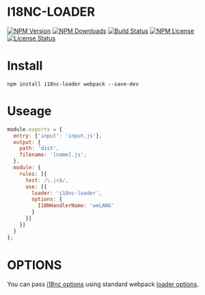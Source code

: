 I18NC-LOADER
============

[![NPM Version][npm-image]][npm-url]
[![NPM Downloads][downloads-image]][npm-url]
[![Build Status][travis-image]][travis-url]
[![NPM License][license-image]][npm-url]
[![License Status][license-status-image]][license-status-url]


# Install

```
npm install i18nc-loader webpack --save-dev
```

# Useage

```javascript
module.exports = {
  entry: {'input': 'input.js'},
  output: {
    path: 'dist',
    filename: '[name].js',
  },
  module: {
    rules: [{
      test: /\.js$/,
      use: [{
        loader: 'i18nc-loader',
        options: {
          I18NHandlerName: 'weLANG'
        }
      }]
    }]
  }
};
```

# OPTIONS

You can pass [i18nc options](https://bacra.github.io/node-i18nc-core/?p=options)
using standard webpack [loader options](https://webpack.js.org/configuration/module/#useentry).



[npm-image]: http://img.shields.io/npm/v/i18nc-loader.svg
[downloads-image]: http://img.shields.io/npm/dm/i18nc-loader.svg
[npm-url]: https://www.npmjs.org/package/i18nc-loader
[travis-image]: http://img.shields.io/travis/Bacra/i18nc-loader/master.svg?label=linux
[travis-url]: https://travis-ci.org/Bacra/i18nc-loader
[license-image]: http://img.shields.io/npm/l/i18nc-loader.svg
[license-status-url]: https://app.fossa.io/projects/git%2Bgithub.com%2FBacra%2Fi18nc-loader?ref=badge_shield
[license-status-image]: https://app.fossa.io/api/projects/git%2Bgithub.com%2FBacra%2Fi18nc-loader.svg?type=shield
